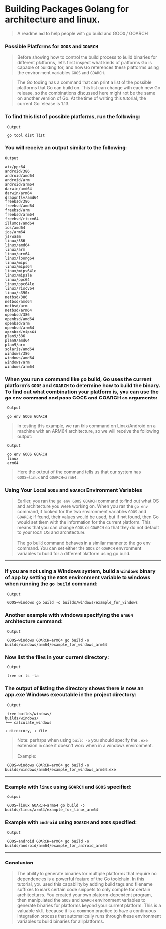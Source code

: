 # Building Packages Golang for architecture and linux.
> A readme.md to help people with go build and GOOS / GOARCH

### Possible Platforms for `GOOS` and `GOARCH`
> Before showing how to control the build process to build binaries for different platforms, let’s first inspect what kinds of platforms Go is capable of building for, and how Go references these platforms using the environment variables `GOOS` and `GOARCH`.

> The Go tooling has a command that can print a list of the possible platforms that Go can build on. This list can change with each new Go release, so the combinations discussed here might not be the same on another version of Go. At the time of writing this tutorial, the current Go release is 1.13.

### To find this list of possible platforms, run the following:
```
 Output

 go tool dist list
```

### You will receive an output similar to the following:
```
Output

aix/ppc64
android/386
android/amd64
android/arm
android/arm64
darwin/amd64
darwin/arm64
dragonfly/amd64
freebsd/386
freebsd/amd64
freebsd/arm
freebsd/arm64
freebsd/riscv64
illumos/amd64
ios/amd64
ios/arm64
js/wasm
linux/386
linux/amd64
linux/arm
linux/arm64
linux/loong64
linux/mips
linux/mips64
linux/mips64le
linux/mipsle
linux/ppc64
linux/ppc64le
linux/riscv64
linux/s390x
netbsd/386
netbsd/amd64
netbsd/arm
netbsd/arm64
openbsd/386
openbsd/amd64
openbsd/arm
openbsd/arm64
openbsd/mips64
plan9/386
plan9/amd64
plan9/arm
solaris/amd64
windows/386
windows/amd64
windows/arm
windows/arm64
```

### When you run a command like go build, Go uses the current platform’s `GOOS` and `GOARCH` to determine how to build the binary. To find out what combination your platform is, you can use the go env command and pass GOOS and GOARCH as arguments:
```
 Output

 go env GOOS GOARCH
```
> In testing this example, we ran this command on Linux/Android on a machine with an ARM64 architecture, so we will receive the following output:
```
 Output

 go env GOOS GOARCH
 linux
 arm64
```
> Here the output of the command tells us that our system has `GOOS=linux` and `GOARCH=arm64`.


### Using Your Local `GOOS` and `GOARCH` Environment Variables

> Earlier, you ran the `go env GOOS GOARCH` command to find out what OS and architecture you were working on. When you ran the `go env` command, it looked for the two environment variables `GOOS` and `GOARCH`; if found, their values would be used, but if not found, then Go would set them with the information for the current platform. This means that you can change `GOOS` or `GOARCH` so that they do not default to your local OS and architecture. </br><br> The go build command behaves in a similar manner to the go env command. You can set either the `GOOS` or `GOARCH` environment variables to build for a different platform using go build.

-------

### If you are not using a Windows system, build a `windows` binary of app by setting the `GOOS` environment variable to windows when running the `go build` command:
```
 Output

 GOOS=windows go build -o builds/windows/example_for_windows
```

### Another example with windows specifying the `arm64` architecture command:
```
 Output
 
 GOOS=windows GOARCH=arm64 go build -o builds/windows/arm64/example_for_windows_arm64
```
### Now list the files in your current directory:

```
 Output

 tree or ls -la
```

### The output of listing the directory shows there is now an app.exe Windows executable in the project directory:
```
 Output

 tree builds/windows/
builds/windows/
└── calculate_windows

1 directory, 1 file
```
> Note: perhaps when using `build -o` you should specify the `.exe` extension in case it doesn't work when in a windows environment. </br> <br> Example: 
```
 GOOS=windows GOARCH=arm64 go build -o builds/windows/arm64/example_for_windows_arm64.exe
```

-------

### Example with `linux` using `GOARCH` and `GOOS`  specified:
```
 Output

 GOOS=linux GOARCH=arm64 go build -o builds/linux/arm64/example_for_linux_arm64
```

### Example with `android` using `GOARCH` and `GOOS`  specified:
```
 Output

 GOOS=android GOARCH=arm64 go build -o builds/android/arm64/example_for_android_arm64
```

-------

### Conclusion
> The ability to generate binaries for multiple platforms that require no dependencies is a powerful feature of the Go toolchain. In this tutorial, you used this capability by adding build tags and filename suffixes to mark certain code snippets to only compile for certain architectures. You created your own platorm-dependent program, then manipulated the `GOOS` and `GOARCH` environment variables to generate binaries for platforms beyond your current platform. This is a valuable skill, because it is a common practice to have a continuous integration process that automatically runs through these environment variables to build binaries for all platforms.

